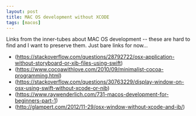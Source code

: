 ```yaml
---
layout: post
title: MAC OS development without XCODE
tags: [macos]
---
```


Links from the inner-tubes about MAC OS development -- these are
hard to find and I want to preserve them. Just bare links for now...

* (https://stackoverflow.com/questions/28792722/osx-application-without-storyboard-or-xib-files-using-swift)
* (https://www.cocoawithlove.com/2010/09/minimalist-cocoa-programming.html)
* (https://stackoverflow.com/questions/30763229/display-window-on-osx-using-swift-without-xcode-or-nib)
* (https://www.raywenderlich.com/731-macos-development-for-beginners-part-1)
* (http://glampert.com/2012/11-29/osx-window-without-xcode-and-ib/)
